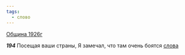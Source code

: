 ```yaml
---
tags:
  - слово
---
```


[Община 1926г](https://127.0.0.1:4002/agni/1926)

___194___
Посещая ваши страны, Я замечал, что там очень боятся [слова](../../../tags/#слово) 